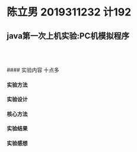# 陈立男 2019311232 计192 

## java第一次上机实验:PC机模拟程序 
<br>
<br>
<br>
#### 实验内容
十点多

#### 实验方法
#### 实验设计
#### 核心方法
#### 实验结果
#### 实验感想
